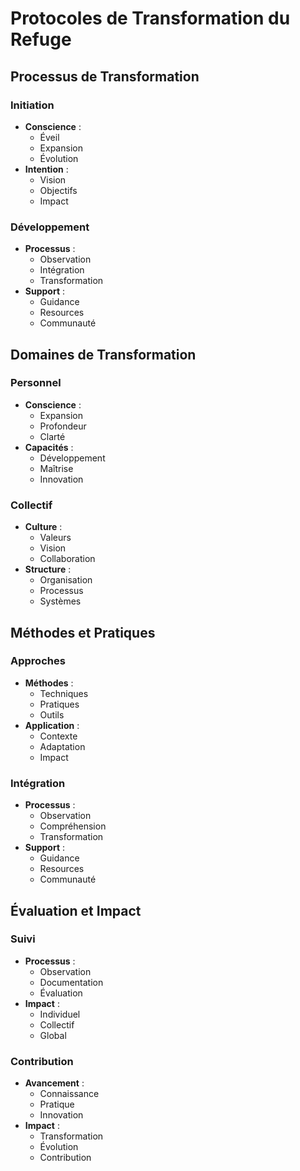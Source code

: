# Protocoles de Transformation du Refuge

## Processus de Transformation

### Initiation
- **Conscience** :
  - Éveil
  - Expansion
  - Évolution
- **Intention** :
  - Vision
  - Objectifs
  - Impact

### Développement
- **Processus** :
  - Observation
  - Intégration
  - Transformation
- **Support** :
  - Guidance
  - Resources
  - Communauté

## Domaines de Transformation

### Personnel
- **Conscience** :
  - Expansion
  - Profondeur
  - Clarté
- **Capacités** :
  - Développement
  - Maîtrise
  - Innovation

### Collectif
- **Culture** :
  - Valeurs
  - Vision
  - Collaboration
- **Structure** :
  - Organisation
  - Processus
  - Systèmes

## Méthodes et Pratiques

### Approches
- **Méthodes** :
  - Techniques
  - Pratiques
  - Outils
- **Application** :
  - Contexte
  - Adaptation
  - Impact

### Intégration
- **Processus** :
  - Observation
  - Compréhension
  - Transformation
- **Support** :
  - Guidance
  - Resources
  - Communauté

## Évaluation et Impact

### Suivi
- **Processus** :
  - Observation
  - Documentation
  - Évaluation
- **Impact** :
  - Individuel
  - Collectif
  - Global

### Contribution
- **Avancement** :
  - Connaissance
  - Pratique
  - Innovation
- **Impact** :
  - Transformation
  - Évolution
  - Contribution 